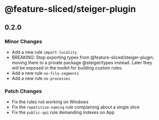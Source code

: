 # @feature-sliced/steiger-plugin

## 0.2.0

### Minor Changes

- Add a new rule `import-locality`
- BREAKING: Stop exporting types from @feature-sliced/steiger-plugin, moving them to a private package @steiger/types instead. Later they will be exposed in the toolkit for building custom rules.
- Add a new rule `no-file-segments`
- Add a new rule `no-processes`

### Patch Changes

- Fix the rules not working on Windows
- Fix the `repetitive-naming` rule complaining about a single slice
- Fix the `public-api` rule demanding indexes on App
